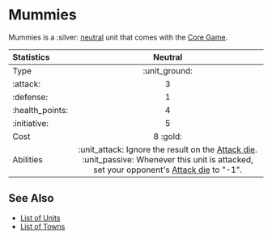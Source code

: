 # Mummies

Mummies is a :silver: [neutral](../towns/neutral.md) unit that comes with the [Core Game](../content.md).


| Statistics | Neutral |
| :--- | :---: |
| Type | :unit_ground: |
| :attack: | 3 |
| :defense: | 1 |
| :health_points: | 4 |
| :initiative: | 5 |
| Cost | 8 :gold: |
| Abilities | :unit_attack: Ignore the result on the [Attack die](../dice.md#attack-die). :unit_passive: Whenever this unit is attacked, set your opponent's [Attack die](../dice.md#attack-die) to "-1". |


## See Also

- [List of Units](../units.md)
- [List of Towns](../towns.md)
